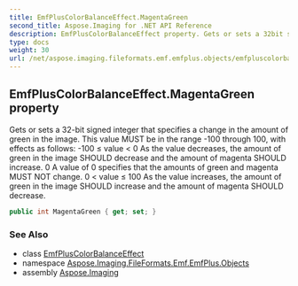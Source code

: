 ```yaml
---
title: EmfPlusColorBalanceEffect.MagentaGreen
second_title: Aspose.Imaging for .NET API Reference
description: EmfPlusColorBalanceEffect property. Gets or sets a 32bit signed integer that specifies a change in the amount of green in the image. This value MUST be in the range 100 through 100 with effects as follows 100  value  0 As the value decreases the amount of green in the image SHOULD decrease and the amount of magenta SHOULD increase. 0 A value of 0 specifies that the amounts of green and magenta MUST NOT change. 0  value  100 As the value increases the amount of green in the image SHOULD increase and the amount of magenta SHOULD decrease
type: docs
weight: 30
url: /net/aspose.imaging.fileformats.emf.emfplus.objects/emfpluscolorbalanceeffect/magentagreen/
---
```

## EmfPlusColorBalanceEffect.MagentaGreen property

Gets or sets a 32-bit signed integer that specifies a change in the amount of green in the image. This value MUST be in the range -100 through 100, with effects as follows: -100 ≤ value &lt; 0 As the value decreases, the amount of green in the image SHOULD decrease and the amount of magenta SHOULD increase. 0 A value of 0 specifies that the amounts of green and magenta MUST NOT change. 0 &lt; value ≤ 100 As the value increases, the amount of green in the image SHOULD increase and the amount of magenta SHOULD decrease.

```csharp
public int MagentaGreen { get; set; }
```

### See Also

* class [EmfPlusColorBalanceEffect](../)
* namespace [Aspose.Imaging.FileFormats.Emf.EmfPlus.Objects](../../emfpluscolorbalanceeffect/)
* assembly [Aspose.Imaging](../../../)


